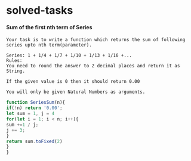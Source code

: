 # solved-tasks
#### Sum of the first nth term of Series
     
    Your task is to write a function which returns the sum of following series upto nth term(parameter).
    
    Series: 1 + 1/4 + 1/7 + 1/10 + 1/13 + 1/16 +...
    Rules:
    You need to round the answer to 2 decimal places and return it as String.
    
    If the given value is 0 then it should return 0.00
    
    You will only be given Natural Numbers as arguments.


```javascript
function SeriesSum(n){
if(!n) return '0.00';
let sum = 1, j = 4
for(let i = 1; i < n; i++){
sum +=1 / j;
j += 3;
}
return sum.toFixed(2)
}
}

```
